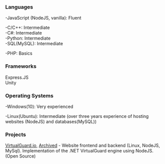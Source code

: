 ### Languages  

-JavaScript (NodeJS, vanilla): Fluent  

-C/C++: Intermediate  
-C#: Intermediate  
-Python: Intermediate  
-SQL(MySQL): Intermediate  

-PHP: Basics  

### Frameworks
Express.JS  
Unity

### Operating Systems  

-Windows(10): Very experienced  

-Linux(Ubuntu): Intermediate (over three years experience of hosting websites (NodeJS) and databases(MySQL))  

### Projects  

[VirtualGuard.io](https://github.com/mitoiscool/VirtualGuard), [Archived](https://web.archive.org/web/20240329054140/https://virtualguard.io/") - Website frontend and backend (Linux, NodeJS, MySql). Implementation of the .NET VirtualGuard engine using NodeJS. (Open Source) 

